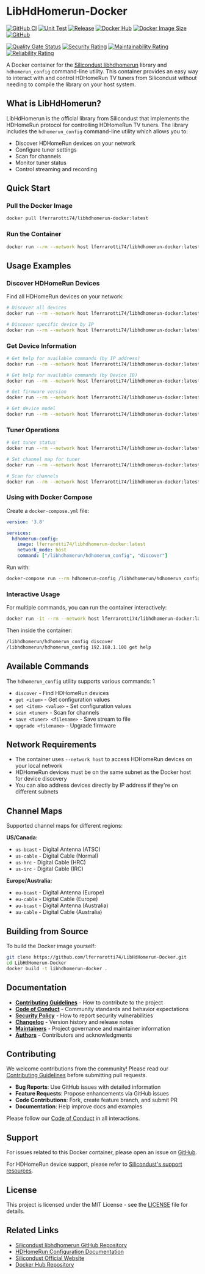 # LibHdHomerun-Docker

[![GitHub CI](https://github.com/lferrarotti74/LibHdHomerun-Docker/workflows/Build%20release%20image/badge.svg)](https://github.com/lferrarotti74/LibHdHomerun-Docker/actions/workflows/build.yml)
[![Unit Test](https://github.com/lferrarotti74/LibHdHomerun-Docker/workflows/Unit%20Test/badge.svg)](https://github.com/lferrarotti74/LibHdHomerun-Docker/actions/workflows/tests.yml)
[![Release](https://img.shields.io/github/v/release/lferrarotti74/LibHdHomerun-Docker)](https://github.com/lferrarotti74/LibHdHomerun-Docker/releases)
[![Docker Hub](https://img.shields.io/docker/pulls/lferrarotti74/libhdhomerun-docker)](https://hub.docker.com/r/lferrarotti74/libhdhomerun-docker)
[![Docker Image Size](https://img.shields.io/docker/image-size/lferrarotti74/libhdhomerun-docker/latest)](https://hub.docker.com/r/lferrarotti74/libhdhomerun-docker)
[![GitHub](https://img.shields.io/github/license/lferrarotti74/LibHdHomerun-Docker)](LICENSE)

<!-- SonarQube Badges -->
[![Quality Gate Status](https://sonarcloud.io/api/project_badges/measure?project=lferrarotti74_LibHdHomerun-Docker&metric=alert_status)](https://sonarcloud.io/summary/new_code?id=lferrarotti74_LibHdHomerun-Docker)
[![Security Rating](https://sonarcloud.io/api/project_badges/measure?project=lferrarotti74_LibHdHomerun-Docker&metric=security_rating)](https://sonarcloud.io/summary/new_code?id=lferrarotti74_LibHdHomerun-Docker)
[![Maintainability Rating](https://sonarcloud.io/api/project_badges/measure?project=lferrarotti74_LibHdHomerun-Docker&metric=sqale_rating)](https://sonarcloud.io/summary/new_code?id=lferrarotti74_LibHdHomerun-Docker)
[![Reliability Rating](https://sonarcloud.io/api/project_badges/measure?project=lferrarotti74_LibHdHomerun-Docker&metric=reliability_rating)](https://sonarcloud.io/summary/new_code?id=lferrarotti74_LibHdHomerun-Docker)

A Docker container for the [Silicondust libhdhomerun](https://github.com/Silicondust/libhdhomerun) library and `hdhomerun_config` command-line utility. This container provides an easy way to interact with and control HDHomeRun TV tuners from Silicondust without needing to compile the library on your host system.

## What is LibHdHomerun?

LibHdHomerun is the official library from Silicondust that implements the HDHomeRun protocol for controlling HDHomeRun TV tuners. The library includes the `hdhomerun_config` command-line utility which allows you to:

- Discover HDHomeRun devices on your network
- Configure tuner settings
- Scan for channels
- Monitor tuner status
- Control streaming and recording

## Quick Start

### Pull the Docker Image

```bash
docker pull lferrarotti74/libhdhomerun-docker:latest
```

### Run the Container

```bash
docker run --rm --network host lferrarotti74/libhdhomerun-docker:latest /libhdhomerun/hdhomerun_config discover
```

## Usage Examples

### Discover HDHomeRun Devices

Find all HDHomeRun devices on your network:

```bash
# Discover all devices
docker run --rm --network host lferrarotti74/libhdhomerun-docker:latest /libhdhomerun/hdhomerun_config discover

# Discover specific device by IP
docker run --rm --network host lferrarotti74/libhdhomerun-docker:latest /libhdhomerun/hdhomerun_config discover 192.168.1.100
```

### Get Device Information

```bash
# Get help for available commands (by IP address)
docker run --rm --network host lferrarotti74/libhdhomerun-docker:latest /libhdhomerun/hdhomerun_config 192.168.1.100 get help

# Get help for available commands (by Device ID)
docker run --rm --network host lferrarotti74/libhdhomerun-docker:latest /libhdhomerun/hdhomerun_config 12410A5D get help

# Get firmware version
docker run --rm --network host lferrarotti74/libhdhomerun-docker:latest /libhdhomerun/hdhomerun_config 192.168.1.100 get /sys/version

# Get device model
docker run --rm --network host lferrarotti74/libhdhomerun-docker:latest /libhdhomerun/hdhomerun_config 192.168.1.100 get /sys/model
```

### Tuner Operations

```bash
# Get tuner status
docker run --rm --network host lferrarotti74/libhdhomerun-docker:latest /libhdhomerun/hdhomerun_config 192.168.1.100 get /tuner0/status

# Set channel map for tuner
docker run --rm --network host lferrarotti74/libhdhomerun-docker:latest /libhdhomerun/hdhomerun_config 192.168.1.100 set /tuner0/channelmap us-bcast

# Scan for channels
docker run --rm --network host lferrarotti74/libhdhomerun-docker:latest /libhdhomerun/hdhomerun_config 192.168.1.100 scan /tuner0
```

### Using with Docker Compose

Create a `docker-compose.yml` file:

```yaml
version: '3.8'

services:
  hdhomerun-config:
    image: lferrarotti74/libhdhomerun-docker:latest
    network_mode: host
    command: ["/libhdhomerun/hdhomerun_config", "discover"]
```

Run with:

```bash
docker-compose run --rm hdhomerun-config /libhdhomerun/hdhomerun_config 192.168.1.100 get /sys/version
```

### Interactive Usage

For multiple commands, you can run the container interactively:

```bash
docker run -it --rm --network host lferrarotti74/libhdhomerun-docker:latest /bin/bash
```

Then inside the container:

```bash
/libhdhomerun/hdhomerun_config discover
/libhdhomerun/hdhomerun_config 192.168.1.100 get help
```

## Available Commands

The `hdhomerun_config` utility supports various commands: <mcreference link="https://info.hdhomerun.com/info/hdhomerun_config" index="1">1</mcreference>

- `discover` - Find HDHomeRun devices
- `get <item>` - Get configuration values
- `set <item> <value>` - Set configuration values
- `scan <tuner>` - Scan for channels
- `save <tuner> <filename>` - Save stream to file
- `upgrade <filename>` - Upgrade firmware

## Network Requirements

- The container uses `--network host` to access HDHomeRun devices on your local network
- HDHomeRun devices must be on the same subnet as the Docker host for device discovery
- You can also address devices directly by IP address if they're on different subnets

## Channel Maps

Supported channel maps for different regions:

**US/Canada:**
- `us-bcast` - Digital Antenna (ATSC)
- `us-cable` - Digital Cable (Normal)
- `us-hrc` - Digital Cable (HRC)
- `us-irc` - Digital Cable (IRC)

**Europe/Australia:**
- `eu-bcast` - Digital Antenna (Europe)
- `eu-cable` - Digital Cable (Europe)
- `au-bcast` - Digital Antenna (Australia)
- `au-cable` - Digital Cable (Australia)

## Building from Source

To build the Docker image yourself:

```bash
git clone https://github.com/lferrarotti74/LibHdHomerun-Docker.git
cd LibHdHomerun-Docker
docker build -t libhdhomerun-docker .
```

## Documentation

- **[Contributing Guidelines](CONTRIBUTING.md)** - How to contribute to the project
- **[Code of Conduct](CODE_OF_CONDUCT.md)** - Community standards and behavior expectations
- **[Security Policy](SECURITY.md)** - How to report security vulnerabilities
- **[Changelog](CHANGELOG.md)** - Version history and release notes
- **[Maintainers](MAINTAINERS.md)** - Project governance and maintainer information
- **[Authors](AUTHORS.md)** - Contributors and acknowledgments

## Contributing

We welcome contributions from the community! Please read our [Contributing Guidelines](CONTRIBUTING.md) before submitting pull requests.

- **Bug Reports**: Use GitHub issues with detailed information
- **Feature Requests**: Propose enhancements via GitHub issues
- **Code Contributions**: Fork, create feature branch, and submit PR
- **Documentation**: Help improve docs and examples

Please follow our [Code of Conduct](CODE_OF_CONDUCT.md) in all interactions.

## Support

For issues related to this Docker container, please open an issue on [GitHub](https://github.com/lferrarotti74/LibHdHomerun-Docker/issues).

For HDHomeRun device support, please refer to [Silicondust's support resources](https://www.silicondust.com/support/).

## License

This project is licensed under the MIT License - see the [LICENSE](LICENSE) file for details.

## Related Links

- [Silicondust libhdhomerun GitHub Repository](https://github.com/Silicondust/libhdhomerun)
- [HDHomeRun Configuration Documentation](https://info.hdhomerun.com/info/hdhomerun_config)
- [Silicondust Official Website](https://www.silicondust.com/)
- [Docker Hub Repository](https://hub.docker.com/r/lferrarotti74/libhdhomerun-docker)